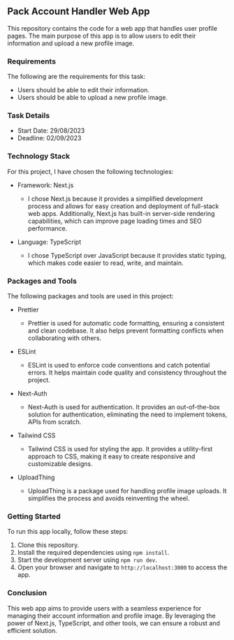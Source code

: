 ## Pack Account Handler Web App

This repository contains the code for a web app that handles user profile pages. The main purpose of this app is to allow users to edit their information and upload a new profile image.

### Requirements

The following are the requirements for this task:

- Users should be able to edit their information.
- Users should be able to upload a new profile image.

### Task Details

- Start Date: 29/08/2023
- Deadline: 02/09/2023

### Technology Stack

For this project, I have chosen the following technologies:

- Framework: Next.js

  - I chose Next.js because it provides a simplified development process and allows for easy creation and deployment of full-stack web apps. Additionally, Next.js has built-in server-side rendering capabilities, which can improve page loading times and SEO performance.

- Language: TypeScript
  - I chose TypeScript over JavaScript because it provides static typing, which makes code easier to read, write, and maintain.

### Packages and Tools

The following packages and tools are used in this project:

- Prettier

  - Prettier is used for automatic code formatting, ensuring a consistent and clean codebase. It also helps prevent formatting conflicts when collaborating with others.

- ESLint

  - ESLint is used to enforce code conventions and catch potential errors. It helps maintain code quality and consistency throughout the project.

- Next-Auth

  - Next-Auth is used for authentication. It provides an out-of-the-box solution for authentication, eliminating the need to implement tokens, APIs from scratch.

- Tailwind CSS

  - Tailwind CSS is used for styling the app. It provides a utility-first approach to CSS, making it easy to create responsive and customizable designs.

- UploadThing
  - UploadThing is a package used for handling profile image uploads. It simplifies the process and avoids reinventing the wheel.

### Getting Started

To run this app locally, follow these steps:

1. Clone this repository.
2. Install the required dependencies using `npm install`.
3. Start the development server using `npm run dev`.
4. Open your browser and navigate to `http://localhost:3000` to access the app.

### Conclusion

This web app aims to provide users with a seamless experience for managing their account information and profile image. By leveraging the power of Next.js, TypeScript, and other tools, we can ensure a robust and efficient solution.

